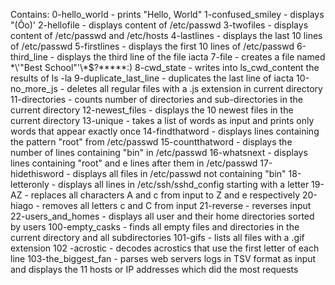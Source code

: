 Contains:
0-hello_world - prints "Hello, World"
1-confused_smiley - displays "(Ôo)'
2-hellofile - displays content of /etc/passwd
3-twofiles - displays content of /etc/passwd and /etc/hosts
4-lastlines - displays the last 10 lines of /etc/passwd
5-firstlines - displays the first 10 lines of /etc/passwd
6-third_line - displays the third line of the file iacta
7-file - creates a file named \*\\'"Best School"\'\\*$\?\*\*\*\*\*:)
8-cwd_state - writes into ls_cwd_content the results of ls -la
9-duplicate_last_line - duplicates the last line of iacta
10-no_more_js - deletes all regular files with a .js extension in current directory
11-directories - counts number of directories and sub-directories in the current directory
12-newest_files - displays the 10 newest files in the current directory
13-unique - takes a list of words as input and prints only words that appear exactly once
14-findthatword - displays lines containing the pattern "root" from /etc/passwd
15-countthatword - displays the number of lines containing "bin" in /etc/passwd
16-whatsnext - displays lines containing "root" and e lines after them in /etc/passwd
17-hidethisword - displays all files in /etc/passwd not containing "bin"
18-letteronly - displays all lines in /etc/ssh/sshd_config starting with a letter
19-AZ - replaces all characters A and c from input to Z and e respectively
20-hiago - removes all letters c and C from input
21-reverse - reverses input
22-users_and_homes - displays all user and their home directories sorted by users
100-empty_casks - finds all empty files and directories in the current directory and all subdirectories
101-gifs - lists all files with a  .gif extension
102 -acrostic - decodes acrostics that use the first letter of each line
103-the_biggest_fan - parses web servers logs in TSV format as input and displays the 11 hosts or IP addresses which did the most requests
